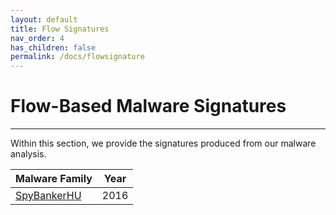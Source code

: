 ```yaml
---
layout: default
title: Flow Signatures
nav_order: 4
has_children: false
permalink: /docs/flowsignature
---
```


# Flow-Based Malware Signatures
---

Within this section, we provide the signatures produced from our malware analysis.


|Malware Family|Year|
|:-------------------------------|:------------------:|
|[SpyBankerHU](res/spybankerhu.md)|2016|
